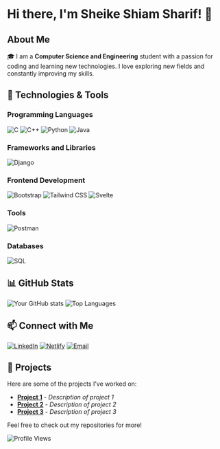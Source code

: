 # Hi there, I'm Sheike Shiam Sharif! 👋

## About Me
🎓 I am a **Computer Science and Engineering** student with a passion for coding and learning new technologies. I love exploring new fields and constantly improving my skills.

## 🔧 Technologies & Tools
### Programming Languages
![C](https://img.shields.io/badge/-C-A8B9CC?style=flat&logo=c&logoColor=white)
![C++](https://img.shields.io/badge/-C++-00599C?style=flat&logo=cplusplus&logoColor=white)
![Python](https://img.shields.io/badge/-Python-3776AB?style=flat&logo=python&logoColor=white)
![Java](https://img.shields.io/badge/-Java-007396?style=flat&logo=java&logoColor=white)

### Frameworks and Libraries
![Django](https://img.shields.io/badge/-Django-092E20?style=flat&logo=django&logoColor=white)

### Frontend Development
![Bootstrap](https://img.shields.io/badge/-Bootstrap-563D7C?style=flat&logo=bootstrap&logoColor=white)
![Tailwind CSS](https://img.shields.io/badge/-Tailwind%20CSS-38B2AC?style=flat&logo=tailwind-css&logoColor=white)
![Svelte](https://img.shields.io/badge/-Svelte-FF3E00?style=flat&logo=svelte&logoColor=white)

### Tools
![Postman](https://img.shields.io/badge/-Postman-FF6C37?style=flat&logo=postman&logoColor=white)

### Databases
![SQL](https://img.shields.io/badge/-SQL-4479A1?style=flat&logo=sql&logoColor=white)

## 📊 GitHub Stats
![Your GitHub stats](https://github-readme-stats.vercel.app/api?username=shiamsharif&show_icons=true&theme=radical)
![Top Languages](https://github-readme-stats.vercel.app/api/top-langs/?username=shiamsharif&layout=compact&theme=radical)

## 📫 Connect with Me
[![LinkedIn](https://img.shields.io/badge/-LinkedIn-0A66C2?style=flat&logo=linkedin&logoColor=white)](https://www.linkedin.com/in/shiam-sharif-736339251/)
[![Netlify](https://img.shields.io/badge/-Netlify-00C7B7?style=flat&logo=netlify&logoColor=white)](https://app.netlify.com/teams/shiamsharif)
[![Email](https://img.shields.io/badge/-Email-D14836?style=flat&logo=gmail&logoColor=white)](mailto:shiam.sharif.07@gmail.com)


## 🚀 Projects
Here are some of the projects I've worked on:
- [**Project 1**](https://github.com/shiamsharif/eta-Burger) - *Description of project 1*
- [**Project 2**](https://github.com/shiamsharif/ETA-Bank) - *Description of project 2*
- [**Project 3**](https://github.com/shiamsharif/project3) - *Description of project 3*

Feel free to check out my repositories for more!

![Profile Views](https://komarev.com/ghpvc/?username=shiamsharif&color=brightgreen)

